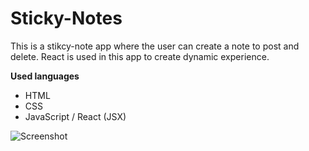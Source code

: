 # Sticky-Notes

This is a stikcy-note app where the user can create a note to post and delete.
React is used in this app to create dynamic experience.

**Used languages**
* HTML
* CSS
* JavaScript / React (JSX)

![Screenshot](stickyenote.png)
